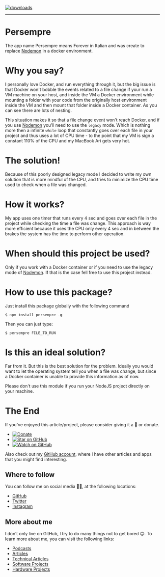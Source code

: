 [![downloads][downloads-badge]][npm-stat]

[downloads-badge]: https://img.shields.io/npm/dm/persempre.svg?style=flat-square
[npm-stat]: http://npm-stat.com/charts.html?package=persempre&from=2016-04-01

---

# Persempre

The app name Persempre means Forever in Italian and was create to replace [Nodemon](https://www.npmjs.com/package/nodemon) in a docker environment.

# Why you say?

I personally love Docker, and run everything through it, but the big issue is that Docker won't bobble the events related to a file change if your run a VM machine on your host, and inside the VM a Docker environment while mounting a folder with your code from the originally host environment inside the VM and then mount that folder inside a Docker container. As you can see there are lots of nesting.

This situation makes it so that a file change event won't reach Docker, and if you use [Nodemon](https://www.npmjs.com/package/nodemon) you'll need to use the `legacy` mode. Which is nothing more then a infinite `while` loop that constantly goes over each file in your project and thus uses a lot of CPU time - to the point that my VM is sign a constant 110% of the CPU and my MacBook Ari gets very hot.

# The solution!

Because of this poorly designed legacy mode I decided to write  my own solution that is more mindful of the CPU, and tries to minimize the CPU time used to check when a file was changed.

# How it works?

My app uses one timer that runs every 4 sec and goes over each file in the project while checking the time a file was change. This approach is way more efficient because it uses the CPU only every 4 sec and in between the brakes the system has the time to perform other operation.

# When should this project be used?

Only if you work with a Docker container or if you need to use the legacy mode of [Nodemon](https://www.npmjs.com/package/nodemon). If that is the case fell free to use this project instead.

# How to use this package?

Just install this package globally with the following command

```
$ npm install persempre -g
```
Then you can just type:

```
$ persempre FILE_TO_RUN
```
# Is this an ideal solution?

Far from it. But this is the best solution for the problem. Ideally you would want to let the operating system tell you when a file was change, but since a Docker container is unable to provide this information as of now.

Please don't use this module if you run your NodeJS project directly on your machine.

# The End

If you've enjoyed this article/project, please consider giving it a 🌟 or donate.

- [![Donate](https://img.shields.io/badge/Donate-PayPal-green.svg)](https://www.paypal.me/gattidavid/25)
- [![Star on GitHub](https://img.shields.io/github/stars/davidgatti/persempre.svg?style=social)](https://github.com/davidgatti/How-to-Stream-Movies-using-NodeJS/stargazers)
- [![Watch on GitHub](https://img.shields.io/github/watchers/davidgatti/persempre.svg?style=social)](https://github.com/davidgatti/How-to-Stream-Movies-using-NodeJS/watchers)

Also check out my [GitHub account](https://github.com/davidgatti), where I have other articles and apps that you might find interesting.

## Where to follow

You can follow me on social media 🐙😇, at the following locations:

- [GitHub](https://github.com/davidgatti)
- [Twitter](https://twitter.com/dawidgatti)
- [Instagram](https://www.instagram.com/gattidavid/)

## More about me

I don’t only live on GitHub, I try to do many things not to get bored 🙃. To learn more about me, you can visit the following links:

- [Podcasts](http://david.gatti.pl/podcasts)
- [Articles](http://david.gatti.pl/articles)
- [Technical Articles](http://david.gatti.pl/technical_articles)
- [Software Projects](http://david.gatti.pl/software_projects)
- [Hardware Projects](http://david.gatti.pl/hardware_projects)
